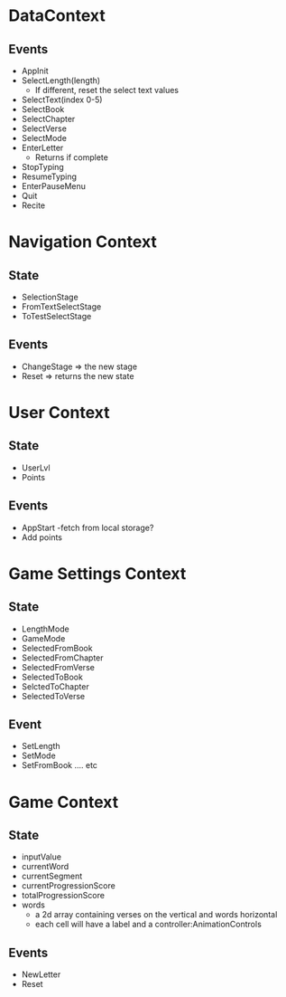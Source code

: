 # DataContext

## Events

- AppInit
- SelectLength(length)
  - If different, reset the select text values
- SelectText(index 0-5)
- SelectBook
- SelectChapter
- SelectVerse
- SelectMode
- EnterLetter
  - Returns if complete
- StopTyping
- ResumeTyping
- EnterPauseMenu
- Quit
- Recite

# Navigation Context

## State

- SelectionStage
- FromTextSelectStage
- ToTestSelectStage

## Events

- ChangeStage => the new stage
- Reset => returns the new state

# User Context

## State

- UserLvl
- Points

## Events

- AppStart -fetch from local storage?
- Add points

# Game Settings Context

## State

- LengthMode
- GameMode
- SelectedFromBook
- SelectedFromChapter
- SelectedFromVerse
- SelectedToBook
- SelctedToChapter
- SelectedToVerse

## Event

- SetLength
- SetMode
- SetFromBook .... etc

# Game Context

## State

- inputValue
- currentWord
- currentSegment
- currentProgressionScore
- totalProgressionScore
- words
  - a 2d array containing verses on the vertical and words horizontal
  - each cell will have a label and a controller:AnimationControls

## Events

- NewLetter
- Reset
